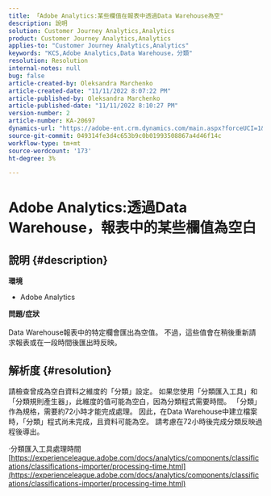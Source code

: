 ```yaml
---
title: 「Adobe Analytics:某些欄值在報表中透過Data Warehouse為空"
description: 說明
solution: Customer Journey Analytics,Analytics
product: Customer Journey Analytics,Analytics
applies-to: "Customer Journey Analytics,Analytics"
keywords: "KCS,Adobe Analytics,Data Warehouse，分類"
resolution: Resolution
internal-notes: null
bug: false
article-created-by: Oleksandra Marchenko
article-created-date: "11/11/2022 8:07:22 PM"
article-published-by: Oleksandra Marchenko
article-published-date: "11/11/2022 8:10:27 PM"
version-number: 2
article-number: KA-20697
dynamics-url: "https://adobe-ent.crm.dynamics.com/main.aspx?forceUCI=1&pagetype=entityrecord&etn=knowledgearticle&id=5c36da70-fc61-ed11-9561-6045bd006b25"
source-git-commit: 049314fe3d4c653b9c0b01993508867a4d46f14c
workflow-type: tm+mt
source-wordcount: '173'
ht-degree: 3%

---
```


# Adobe Analytics:透過Data Warehouse，報表中的某些欄值為空白

## 說明 {#description}

<b>環境</b>
- Adobe Analytics

<b>問題/症狀</b><br> <br>Data Warehouse報表中的特定欄會匯出為空值。 不過，這些值會在稍後重新請求報表或在一段時間後匯出時反映。

## 解析度 {#resolution}


請檢查曾成為空白資料之維度的「分類」設定。 如果您使用「分類匯入工具」和「分類規則產生器」，此維度的值可能為空白，因為分類程式需要時間。 「分類」作為規格，需要約72小時才能完成處理。 因此，在Data Warehouse中建立檔案時，「分類」程式尚未完成，且資料可能為空。 請考慮在72小時後完成分類反映過程後導出。

·分類匯入工具處理時間
[https://experienceleague.adobe.com/docs/analytics/components/classifications/classifications-importer/processing-time.html](https://experienceleague.adobe.com/docs/analytics/components/classifications/classifications-importer/processing-time.html)

